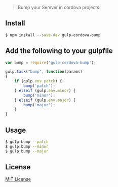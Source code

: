 > Bump your Semver in cordova projects

## Install

```sh
$ npm install --save-dev gulp-cordova-bump
```

## Add the following to your gulpfile

```js
var bump = require('gulp-cordova-bump');

gulp.task("bump", function(params)
{
    if (gulp.env.patch) {
        bump('patch');
    } elseif (gulp.env.minor) {
        bump('minor');
    } elseif (gulp.env.major) {
        bump('major');
    }
}
```
## Usage
```sh
$ gulp bump --patch
$ gulp bump --minor
$ gulp bump --major
```


## License

[MIT License](http://en.wikipedia.org/wiki/MIT_License)